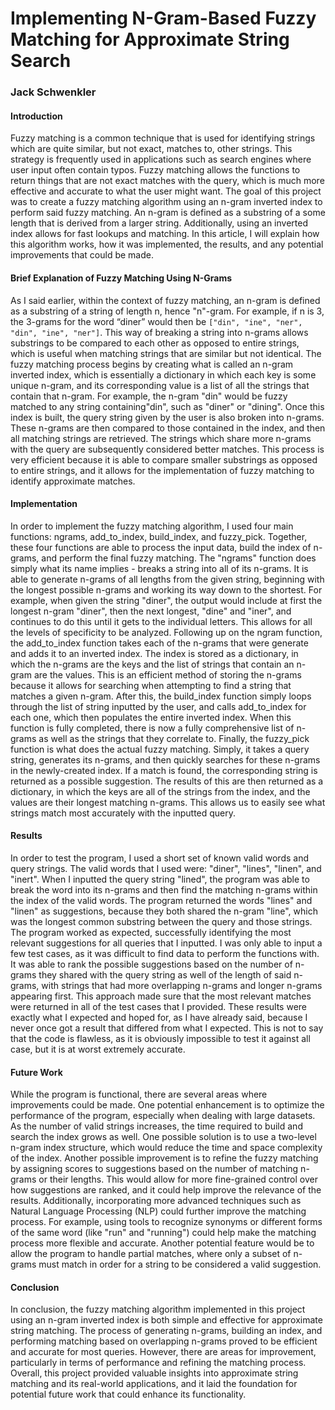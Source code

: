 # Implementing N-Gram-Based Fuzzy Matching for Approximate String Search  
### Jack Schwenkler  

#### Introduction  
Fuzzy matching is a common technique that is used for identifying strings which 
are quite similar, but not exact, matches to, other strings. This strategy is 
frequently used in applications such as search engines where user input often 
contain typos. Fuzzy matching allows the functions to return things that are not 
exact matches with the query, which is much more effective and accurate to what the
user might want. The goal of this project was to create a fuzzy matching algorithm 
using an n-gram inverted index to perform said fuzzy matching. An n-gram is defined 
as a substring of a some length that is derived from a larger string. Additionally, 
using an inverted index allows for fast lookups and matching. In this article, I will
explain how this algorithm works, how it was implemented, the results, and any potential
improvements that could be made.

#### Brief Explanation of Fuzzy Matching Using N-Grams
As I said earlier, within the context of fuzzy matching, an n-gram is defined as a substring
of a string of length n, hence "n"-gram. For example, if n is 3, the 3-grams for the word 
“diner” would then be `["din", "ine", "ner", "din", "ine", "ner"]`. This way of breaking a
string into n-grams allows substrings to be compared to each other as opposed to entire strings,
which is useful when matching strings that are similar but not identical. The fuzzy matching 
process begins by creating what is called an n-gram inverted index, which is essentially a
dictionary in which each key is some unique n-gram, and its corresponding value is a list of
all the strings that contain that n-gram. For example, the n-gram "din" would be fuzzy matched
to any string containing"din", such as "diner" or "dining". Once this index is built, the 
query string given by the user is also broken into n-grams. These n-grams are then compared to
those contained in the index, and then all matching strings are retrieved. The strings which 
share more n-grams with the query are subsequently considered better matches. This process is 
very efficient because it is able to compare smaller substrings as opposed to entire strings, 
and it allows for the implementation of fuzzy matching to identify approximate matches.

#### Implementation  
In order to implement the fuzzy matching algorithm, I used four main functions:
ngrams, add_to_index, build_index, and fuzzy_pick. Together, these four functions are able to process the input data, build the index of n-grams, and perform
the final fuzzy matching. The "ngrams" function does simply what its name implies - breaks a string into all of its n-grams. It is able to generate n-grams of all lengths from the given 
string, beginning with the longest possible n-grams and working its way down to the shortest. For example, when given the string "diner", the output would 
include at first the longest n-gram "diner", then the next longest, "dine" and "iner", and continues to do this until it gets to the individual letters. 
This allows for all the levels of specificity to be analyzed. Following up on the ngram function, the add_to_index function takes each of the n-grams that were generate and adds it to an inverted index. 
The index is stored as a dictionary, in which the n-grams are the keys and the list of strings that contain an n-gram are the values. This is an efficient method of storing the 
n-grams because it allows for searching when attempting to find a string that matches a given n-gram. After this, the build_index function simply loops through the list of string inputted by the user,
and calls add_to_index for each one, which then populates the entire inverted index. When this function is fully completed, there is now a fully comprehensive list of n-grams as well as the strings that they correlate to. Finally, the fuzzy_pick function is what does the actual fuzzy matching.
Simply, it takes a query string, generates its n-grams, and then quickly searches for these n-grams in the newly-created index.
If a match is found, the corresponding string is returned as a possible suggestion. The results of this are then
returned as a dictionary, in which the keys are all of the strings from the index, and the values are their longest matching n-grams. This allows us to easily see what strings match most accurately with the inputted query.

#### Results  
In order to test the program, I used a short set of known valid words and query strings. The valid 
words that I used were: "diner", "lines", "linen", and "inert". When I inputted the query string "lined",
the program was able to break the word into its n-grams and then find the matching n-grams within the index of the valid words. The 
program returned the words "lines" and "linen" as suggestions, because they both shared the n-gram "line", which was the longest common substring between the query and those strings. The program worked 
as expected, successfully identifying the most relevant suggestions for all queries that I inputted. I was only able to input a few test cases, as it was difficult to find data to perform the functions with. It was able to rank the 
possible suggestions based on the number of n-grams they shared with the query string as well of the length of said n-grams, with strings 
that had more overlapping n-grams and longer n-grams appearing first. This approach made sure that the most 
relevant matches were returned in all of the test cases that I provided. These results were exactly what I expected and hoped for,
as I have already said, because I never once got a result that differed from what I expected. This is not to say that the code is flawless,
as it is obviously impossible to test it against all case, but it is at worst extremely accurate.

#### Future Work  
While the program is functional, there are several areas where improvements could be made. 
One potential enhancement is to optimize the performance of the program, especially when 
dealing with large datasets. As the number of valid strings increases, the time required 
to build and search the index grows as well. One possible solution is to use a two-level 
n-gram index structure, which would reduce the time and space complexity of the index. 
Another possible improvement is to refine the fuzzy matching by assigning scores to 
suggestions based on the number of matching n-grams or their lengths. This would allow for
more fine-grained control over how suggestions are ranked, and it could help improve the 
relevance of the results. Additionally, incorporating more advanced techniques such as 
Natural Language Processing (NLP) could further improve the matching process. For example, 
using tools to recognize synonyms or different forms of the same word (like "run" and 
"running") could help make the matching process more flexible and accurate. Another potential 
feature would be to allow the program to handle partial matches, where only a subset of 
n-grams must match in order for a string to be considered a valid suggestion.

#### Conclusion  
In conclusion, the fuzzy matching algorithm implemented in this project using an n-gram 
inverted index is both simple and effective for approximate string matching. The process
of generating n-grams, building an index, and performing matching based on overlapping 
n-grams proved to be efficient and accurate for most queries. However, there are areas 
for improvement, particularly in terms of performance and refining the matching process. 
Overall, this project provided valuable insights into approximate string matching and its 
real-world applications, and it laid the foundation for potential future work that could 
enhance its functionality.
